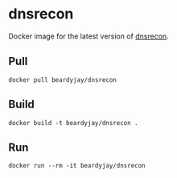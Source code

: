 # dnsrecon

Docker image for the latest version of [dnsrecon]. 

## Pull

`docker pull beardyjay/dnsrecon`

## Build

`docker build -t beardyjay/dnsrecon .`

## Run 

`docker run --rm -it beardyjay/dnsrecon`

[dnsrecon]: <https://github.com/darkoperator/dnsrecon>
